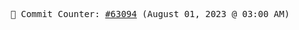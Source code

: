 <p align="center">
    <samp>
        📮 Commit Counter: <a href="https://github.com/Javascript-void0/Javascript-void0/commits/main">#63094</a> (August 01, 2023 @ 03:00 AM)
    </samp>
</p>